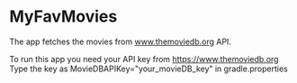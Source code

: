 # MyFavMovies
The app fetches the movies from www.themoviedb.org API. 

To run this app you need your API key from https://www.themoviedb.org
Type the key as MovieDBAPIKey="your_movieDB_key" in gradle.properties
